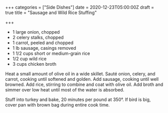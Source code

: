 +++
categories = ["Side Dishes"]
date = 2020-12-23T05:00:00Z
draft = true
title = "Sausage and Wild Rice Stuffing"

+++
* 1 large onion, chopped 
* 2 celery stalks, chopped 
* 1 carrot, peeled and chopped 
* 1 lb sausage, casings removed 
* 1 1/2 cups short or medium-grain rice 
* 1/2 cup wild rice 
* 3 cups chicken broth

Heat a small amount of olive oil in a wide skillet. Sauté onion, celery, and carrot, cooking until softened and golden. Add sausage, cooking until well browned. Add rice, stirring to combine and coat with olive oil. Add broth and simmer over low heat until most of the water is absorbed. 

Stuff into turkey and bake, 20 minutes per pound at 350°. If bird is big, cover pan with brown bag during entire cook time.